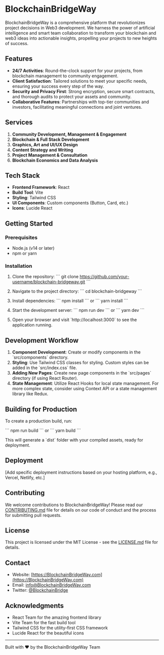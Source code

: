 # BlockchainBridgeWay


BlockchainBridgeWay is a comprehensive platform that revolutionizes project decisions in Web3 development. We harness the power of artificial intelligence and smart team collaboration to transform your blockchain and web3 ideas into actionable insights, propelling your projects to new heights of success.

## Features

- **24/7 Activities**: Round-the-clock support for your projects, from blockchain management to community engagement.
- **Client Satisfaction**: Tailored solutions to meet your specific needs, ensuring your success every step of the way.
- **Security and Privacy First**: Strong encryption, secure smart contracts, and thorough audits to protect your assets and community.
- **Collaborative Features**: Partnerships with top-tier communities and investors, facilitating meaningful connections and joint ventures.

## Services

1. **Community Development, Management & Engagement**
2. **Blockchain & Full Stack Development**
3. **Graphics, Art and UI/UX Design**
4. **Content Strategy and Writing**
5. **Project Management & Consultation**
6. **Blockchain Economics and Data Analysis**

## Tech Stack

- **Frontend Framework**: React
- **Build Tool**: Vite
- **Styling**: Tailwind CSS
- **UI Components**: Custom components (Button, Card, etc.)
- **Icons**: Lucide React



## Getting Started

### Prerequisites

- Node.js (v14 or later)
- npm or yarn

### Installation

1. Clone the repository:
   \`\`\`
   git clone https://github.com/your-username/blockchain-bridgeway.git
   \`\`\`

2. Navigate to the project directory:
   \`\`\`
   cd blockchain-bridgeway
   \`\`\`

3. Install dependencies:
   \`\`\`
   npm install
   \`\`\`
   or
   \`\`\`
   yarn install
   \`\`\`

4. Start the development server:
   \`\`\`
   npm run dev
   \`\`\`
   or
   \`\`\`
   yarn dev
   \`\`\`

5. Open your browser and visit \`http://localhost:3000\` to see the application running.

## Development Workflow

1. **Component Development**: Create or modify components in the \`src/components\` directory.
2. **Styling**: Use Tailwind CSS classes for styling. Custom styles can be added in the \`src/index.css\` file.
3. **Adding New Pages**: Create new page components in the \`src/pages\` directory (if using React Router).
4. **State Management**: Utilize React Hooks for local state management. For more complex state, consider using Context API or a state management library like Redux.

## Building for Production

To create a production build, run:

\`\`\`
npm run build
\`\`\`
or
\`\`\`
yarn build
\`\`\`

This will generate a \`dist\` folder with your compiled assets, ready for deployment.

## Deployment

[Add specific deployment instructions based on your hosting platform, e.g., Vercel, Netlify, etc.]

## Contributing

We welcome contributions to BlockchainBridgeWay! Please read our [CONTRIBUTING.md](CONTRIBUTING.md) file for details on our code of conduct and the process for submitting pull requests.

## License

This project is licensed under the MIT License - see the [LICENSE.md](LICENSE.md) file for details.

## Contact

- Website: [https://BlockchainBridgeWay.com](https://BlockchainBridgeWay.com)
- Email: info@BlockchainBridgeWay.com
- Twitter: [@BlockchainBridge](https://twitter.com/BlockchainBridge)

## Acknowledgments

- React Team for the amazing frontend library
- Vite Team for the fast build tool
- Tailwind CSS for the utility-first CSS framework
- Lucide React for the beautiful icons

---

Built with ❤️ by the BlockchainBridgeWay Team

